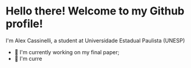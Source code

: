 # Hello there! Welcome to my Github profile!
I'm Alex Cassinelli, a student at Universidade Estadual Paulista (UNESP)

- 🔭 I'm currently working on my final paper;
- 🌱 I'm curre

<!--
**C4ssinelli/C4ssinelli** is a ✨ _special_ ✨ repository because its `README.md` (this file) appears on your GitHub profile.

Here are some ideas to get you started:


- 🌱 I’m currently learning ...
- 💬 Ask me about ...
- 📫 How to reach me: ...
- ⚡ Fun fact: ...
-->

